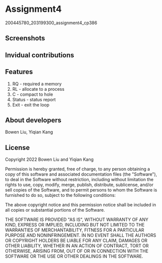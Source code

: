 # Assignment4
200445780_203199300_assignment4_cp386

## Screenshots

## Invidual contributions


## Features
1. RQ - required a memory
2. RL - allocate to a process
3. C - compact to hole
4. Status - status report
5. Exit - exit the loop
 
## About developers
Bowen Liu,
Yiqian Kang

## License
Copyright 2022 Bowen Liu and Yiqian Kang

Permission is hereby granted, free of charge, to any person obtaining a copy of this software and associated documentation files (the "Software"), to deal in the Software without restriction, including without limitation the rights to use, copy, modify, merge, publish, distribute, sublicense, and/or sell copies of the Software, and to permit persons to whom the Software is furnished to do so, subject to the following conditions:

The above copyright notice and this permission notice shall be included in all copies or substantial portions of the Software.

THE SOFTWARE IS PROVIDED "AS IS", WITHOUT WARRANTY OF ANY KIND, EXPRESS OR IMPLIED, INCLUDING BUT NOT LIMITED TO THE WARRANTIES OF MERCHANTABILITY, FITNESS FOR A PARTICULAR PURPOSE AND NONINFRINGEMENT. IN NO EVENT SHALL THE AUTHORS OR COPYRIGHT HOLDERS BE LIABLE FOR ANY CLAIM, DAMAGES OR OTHER LIABILITY, WHETHER IN AN ACTION OF CONTRACT, TORT OR OTHERWISE, ARISING FROM, OUT OF OR IN CONNECTION WITH THE SOFTWARE OR THE USE OR OTHER DEALINGS IN THE SOFTWARE.
